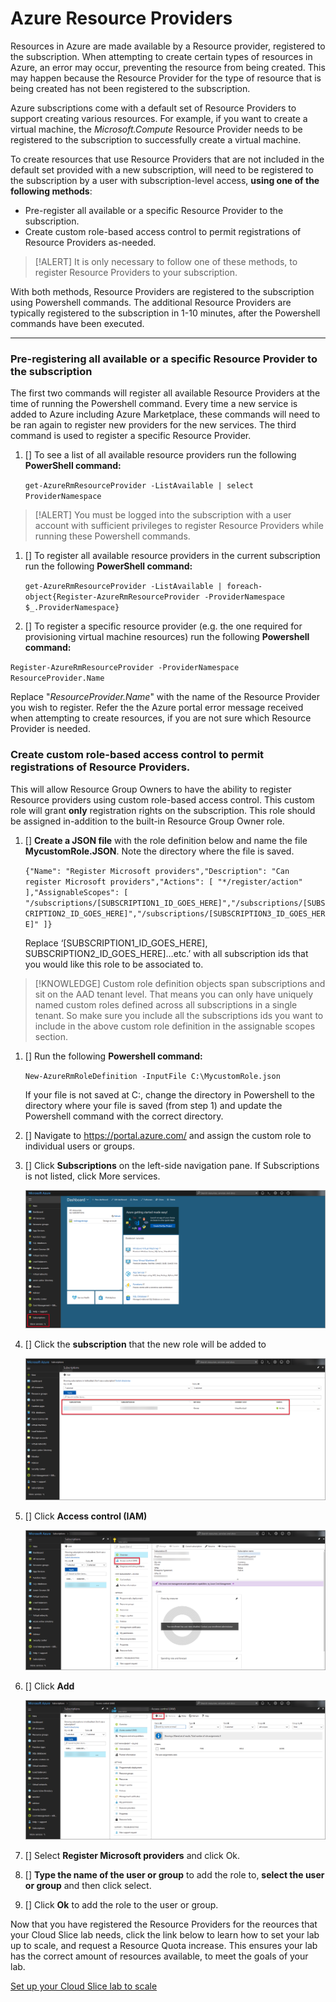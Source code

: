 # Azure Resource Providers      

Resources in Azure are made available by a Resource provider, registered to the subscription. When attempting to create certain types of resources in Azure, an error may occur, preventing the resource from being created. This may happen because the Resource Provider for the type of resource that is being created has not been registered to the subscription. 

Azure subscriptions come with a default set of Resource Providers to support creating various resources. For example, if you want to create a virtual machine, the *Microsoft.Compute* Resource Provider needs to be registered to the subscription to successfully create a virtual machine. 

To create resources that use Resource Providers that are not included in the default set provided with a new subscription, will need to be registered to the subscription by a user with subscription-level access, **using one of the following methods**:

- Pre-register all available or a specific Resource Provider to the subscription.
- Create custom role-based access control to permit registrations of Resource Providers as-needed.

> [!ALERT] It is only necessary to follow one of these methods, to register Resource Providers to your subscription. 

With both methods, Resource Providers are registered to the subscription using  Powershell commands. The additional Resource Providers are typically registered to the subscription in 1-10 minutes, after the Powershell commands have been executed.

---
### Pre-registering all available or a specific Resource Provider to the subscription 

The first two commands will register all available Resource Providers at the time of running the Powershell command. Every time a new service is added to Azure including Azure Marketplace, these commands will need to be ran again to register new providers for the new services. The third command is used to register a specific Resource Provider. 

1. [] To see a list of all available resource providers run the following **PowerShell command:** 

   `get-AzureRmResourceProvider -ListAvailable | select ProviderNamespace`

> [!ALERT] You must be logged into the subscription with a user account with sufficient privileges to register Resource Providers while running these Powershell commands.

1. [] To register all available resource providers in the current subscription run the following **PowerShell command:**

   `get-AzureRmResourceProvider -ListAvailable | foreach-object{Register-AzureRmResourceProvider -ProviderNamespace $_.ProviderNamespace}`

1. [] To register a specific resource provider (e.g. the one required for provisioning virtual machine resources) run the following **Powershell command:**

`Register-AzureRmResourceProvider -ProviderNamespace ResourceProvider.Name`

Replace "*ResourceProvider.Name*" with the name of the Resource Provider you wish to register. Refer the the Azure portal error message received when attempting to create resources, if you are not sure which Resource Provider is needed.

### Create custom role-based access control to permit registrations of  Resource Providers.

This will allow Resource Group Owners to have the ability to register Resource providers using custom role-based access control. This custom role will grant **only** registration rights on the subscription. This role should be assigned in-addition to the built-in Resource Group Owner role.

1. [] **Create a JSON file** with the role definition below and name the file **MycustomRole.JSON**. Note the directory where the file is saved. 

   `{"Name": "Register Microsoft providers","Description": "Can register Microsoft providers","Actions": [ "*/register/action" ],"AssignableScopes": [ "/subscriptions/[SUBSCRIPTION1_ID_GOES_HERE]","/subscriptions/[SUBSCRIPTION2_ID_GOES_HERE]","/subscriptions/[SUBSCRIPTION3_ID_GOES_HERE]" ]}`

   Replace ‘[SUBSCRIPTION1_ID_GOES_HERE], SUBSCRIPTION2_ID_GOES_HERE]…etc.’ with all subscription ids that you would like this role to be associated to.

> [!KNOWLEDGE] Custom role definition objects span subscriptions and sit on the AAD tenant level. That means you can only have uniquely named custom roles defined across all subscriptions in a single tenant. So make sure you include all the subscriptions ids you want to include in the above custom role definition in the assignable scopes section.

1. [] Run the following **Powershell command:** 

   `New-AzureRmRoleDefinition -InputFile C:\MycustomRole.json`

   If your file is not saved at C:\, change the directory in Powershell to the directory where your file is saved (from step 1) and update the Powershell command with the correct directory.

1. [] Navigate to https://portal.azure.com/ and assign the custom role to individual users or groups.

1. [] Click **Subscriptions** on the left-side navigation pane. If Subscriptions is not listed, click More services. 

     ![Subscription button](images/resource-providers-subscriptions-button.png)

1. [] Click the **subscription** that the new role will be added to

   ![Subscription button](images/resource-providers-subscriptions-to-add.png)

1. [] Click **Access control (IAM)**

   ![Access control](images/resource-providers-Access-control.png)

1. [] Click **Add**

     ![Add](images/resource-providers-subscriptions-add.png)

1. [] Select **Register Microsoft providers** and click Ok.

1. [] **Type the name of the user or group** to add the role to, **select the user or group** and then click select.

1. [] Click **Ok** to add the role to the user or group. 

Now that you have registered the Resource Providers for the reources that your Cloud Slice lab needs, click the link below to learn how to set your lab up to scale, and request a Resource Quota increase. This ensures your lab has the correct amount of resources available, to meet the goals of your lab. 

[Set up your Cloud Slice lab to scale](scale.md)

